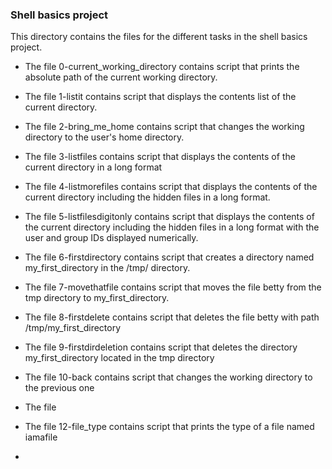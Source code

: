 ### Shell basics project
This directory contains the files for the different tasks in the shell basics project.
 
 
- The file 0-current_working_directory contains script that prints the absolute path of the current working directory.

- The file 1-listit contains script that displays the contents list of the current directory.

- The file 2-bring_me_home contains script that changes the working directory to the user's home directory.

- The file 3-listfiles contains script that displays the contents of the current directory in a long format

- The file 4-listmorefiles contains script that displays the contents of the current directory including the hidden files in a long format.

- The file 5-listfilesdigitonly contains script that displays the contents of the current directory including the hidden files in a long format with the user and group IDs displayed numerically.

- The file 6-firstdirectory contains script that creates a directory named my_first_directory in the /tmp/ directory.

- The file 7-movethatfile contains script that moves the file betty from the tmp directory to my_first_directory.

- The file 8-firstdelete contains script that deletes the file betty with path /tmp/my_first_directory

- The file 9-firstdirdeletion contains script that deletes the directory my_first_directory located in the tmp directory

- The file 10-back contains script that changes the working directory to the previous one

- The file

- The file 12-file_type contains script that prints the type of a file named iamafile

-       

